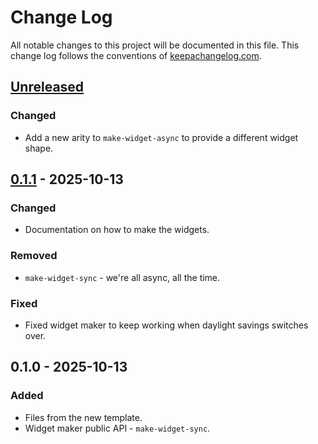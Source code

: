 # Change Log
All notable changes to this project will be documented in this file. This change log follows the conventions of [keepachangelog.com](http://keepachangelog.com/).

## [Unreleased]
### Changed
- Add a new arity to `make-widget-async` to provide a different widget shape.

## [0.1.1] - 2025-10-13
### Changed
- Documentation on how to make the widgets.

### Removed
- `make-widget-sync` - we're all async, all the time.

### Fixed
- Fixed widget maker to keep working when daylight savings switches over.

## 0.1.0 - 2025-10-13
### Added
- Files from the new template.
- Widget maker public API - `make-widget-sync`.

[Unreleased]: https://github.com/myapp/core/compare/0.1.1...HEAD
[0.1.1]: https://github.com/myapp/core/compare/0.1.0...0.1.1
